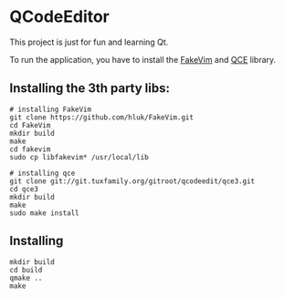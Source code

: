 # QCodeEditor

This project is just for fun and learning Qt.

To run the application, you have to install the [FakeVim](https://github.com/hluk/FakeVim) and [QCE](http://qcodeedit.org/) library.

## Installing the 3th party libs:

```
# installing FakeVim
git clone https://github.com/hluk/FakeVim.git
cd FakeVim
mkdir build
make
cd fakevim
sudo cp libfakevim* /usr/local/lib

# installing qce
git clone git://git.tuxfamily.org/gitroot/qcodeedit/qce3.git
cd qce3
mkdir build
make
sudo make install

```

## Installing

```
mkdir build
cd build
qmake ..
make
```


